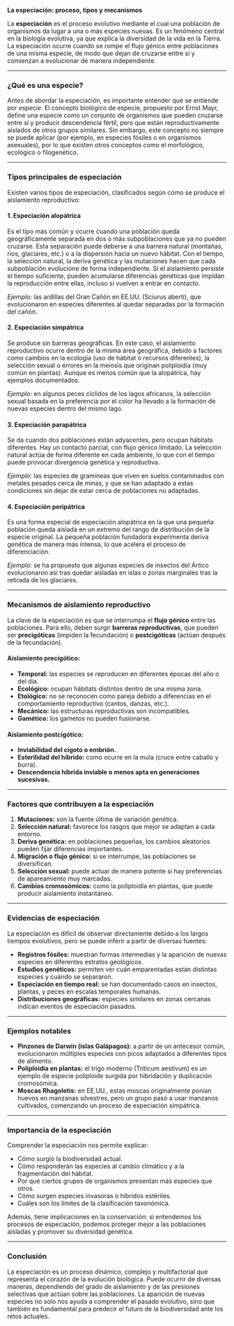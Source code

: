 **La especiación: proceso, tipos y mecanismos**

La **especiación** es el proceso evolutivo mediante el cual una población de organismos da lugar a una o más especies nuevas. Es un fenómeno central en la biología evolutiva, ya que explica la diversidad de la vida en la Tierra. La especiación ocurre cuando se rompe el flujo génico entre poblaciones de una misma especie, de modo que dejan de cruzarse entre sí y comienzan a evolucionar de manera independiente.

---

### ¿Qué es una especie?

Antes de abordar la especiación, es importante entender qué se entiende por *especie*. El concepto biológico de especie, propuesto por Ernst Mayr, define una especie como un conjunto de organismos que pueden cruzarse entre sí y producir descendencia fértil, pero que están reproductivamente aislados de otros grupos similares. Sin embargo, este concepto no siempre se puede aplicar (por ejemplo, en especies fósiles o en organismos asexuales), por lo que existen otros conceptos como el morfológico, ecológico o filogenético.

---

### Tipos principales de especiación

Existen varios tipos de especiación, clasificados según cómo se produce el aislamiento reproductivo:

#### 1. **Especiación alopátrica**

Es el tipo más común y ocurre cuando una población queda geográficamente separada en dos o más subpoblaciones que ya no pueden cruzarse. Esta separación puede deberse a una barrera natural (montañas, ríos, glaciares, etc.) o a la dispersión hacia un nuevo hábitat. Con el tiempo, la selección natural, la deriva genética y las mutaciones hacen que cada subpoblación evolucione de forma independiente. Si el aislamiento persiste el tiempo suficiente, pueden acumularse diferencias genéticas que impidan la reproducción entre ellas, incluso si vuelven a entrar en contacto.

*Ejemplo:* las ardillas del Gran Cañón en EE.UU. (Sciurus aberti), que evolucionaron en especies diferentes al quedar separadas por la formación del cañón.

#### 2. **Especiación simpátrica**

Se produce sin barreras geográficas. En este caso, el aislamiento reproductivo ocurre dentro de la misma área geográfica, debido a factores como cambios en la ecología (uso de hábitat o recursos diferentes), la selección sexual o errores en la meiosis que originan poliploidía (muy común en plantas). Aunque es menos común que la alopátrica, hay ejemplos documentados.

*Ejemplo:* en algunos peces cíclidos de los lagos africanos, la selección sexual basada en la preferencia por el color ha llevado a la formación de nuevas especies dentro del mismo lago.

#### 3. **Especiación parapátrica**

Se da cuando dos poblaciones están adyacentes, pero ocupan hábitats diferentes. Hay un contacto parcial, con flujo génico limitado. La selección natural actúa de forma diferente en cada ambiente, lo que con el tiempo puede provocar divergencia genética y reproductiva.

*Ejemplo:* las especies de gramíneas que viven en suelos contaminados con metales pesados cerca de minas, y que se han adaptado a estas condiciones sin dejar de estar cerca de poblaciones no adaptadas.

#### 4. **Especiación peripátrica**

Es una forma especial de especiación alopátrica en la que una pequeña población queda aislada en un extremo del rango de distribución de la especie original. La pequeña población fundadora experimenta deriva genética de manera más intensa, lo que acelera el proceso de diferenciación.

*Ejemplo:* se ha propuesto que algunas especies de insectos del Ártico evolucionaron así tras quedar aisladas en islas o zonas marginales tras la retirada de los glaciares.

---

### Mecanismos de aislamiento reproductivo

La clave de la especiación es que se interrumpa el **flujo génico** entre las poblaciones. Para ello, deben surgir **barreras reproductivas**, que pueden ser **precigóticas** (impiden la fecundación) o **postcigóticas** (actúan después de la fecundación).

#### Aislamiento precigótico:

* **Temporal:** las especies se reproducen en diferentes épocas del año o del día.
* **Ecológico:** ocupan hábitats distintos dentro de una misma zona.
* **Etológico:** no se reconocen como pareja debido a diferencias en el comportamiento reproductivo (cantos, danzas, etc.).
* **Mecánico:** las estructuras reproductivas son incompatibles.
* **Gamético:** los gametos no pueden fusionarse.

#### Aislamiento postcigótico:

* **Inviabilidad del cigoto o embrión.**
* **Esterilidad del híbrido:** como ocurre en la mula (cruce entre caballo y burra).
* **Descendencia híbrida inviable o menos apta en generaciones sucesivas.**

---

### Factores que contribuyen a la especiación

1. **Mutaciones:** son la fuente última de variación genética.
2. **Selección natural:** favorece los rasgos que mejor se adaptan a cada entorno.
3. **Deriva genética:** en poblaciones pequeñas, los cambios aleatorios pueden fijar diferencias importantes.
4. **Migración o flujo génico:** si se interrumpe, las poblaciones se diversifican.
5. **Selección sexual:** puede actuar de manera potente si hay preferencias de apareamiento muy marcadas.
6. **Cambios cromosómicos:** como la poliploidía en plantas, que puede producir aislamiento instantáneo.

---

### Evidencias de especiación

La especiación es difícil de observar directamente debido a los largos tiempos evolutivos, pero se puede inferir a partir de diversas fuentes:

* **Registros fósiles:** muestran formas intermedias y la aparición de nuevas especies en diferentes estratos geológicos.
* **Estudios genéticos:** permiten ver cuán emparentadas están distintas especies y cuándo se separaron.
* **Especiación en tiempo real:** se han documentado casos en insectos, plantas, y peces en escalas temporales humanas.
* **Distribuciones geográficas:** especies similares en zonas cercanas indican eventos de especiación pasados.

---

### Ejemplos notables

* **Pinzones de Darwin (islas Galápagos):** a partir de un antecesor común, evolucionaron múltiples especies con picos adaptados a diferentes tipos de alimento.
* **Poliploidía en plantas:** el trigo moderno (Triticum aestivum) es un ejemplo de especie poliploide surgida por hibridación y duplicación cromosómica.
* **Moscas Rhagoletis:** en EE.UU., estas moscas originalmente ponían huevos en manzanas silvestres, pero un grupo pasó a usar manzanos cultivados, comenzando un proceso de especiación simpátrica.

---

### Importancia de la especiación

Comprender la especiación nos permite explicar:

* Cómo surgió la biodiversidad actual.
* Cómo responderán las especies al cambio climático y a la fragmentación del hábitat.
* Por qué ciertos grupos de organismos presentan más especies que otros.
* Cómo surgen especies invasoras o híbridos estériles.
* Cuáles son los límites de la clasificación taxonómica.

Además, tiene implicaciones en la conservación: si entendemos los procesos de especiación, podemos proteger mejor a las poblaciones aisladas y promover su diversidad genética.

---

### Conclusión

La especiación es un proceso dinámico, complejo y multifactorial que representa el corazón de la evolución biológica. Puede ocurrir de diversas maneras, dependiendo del grado de aislamiento y de las presiones selectivas que actúan sobre las poblaciones. La aparición de nuevas especies no solo nos ayuda a comprender el pasado evolutivo, sino que también es fundamental para predecir el futuro de la biodiversidad ante los retos actuales.
